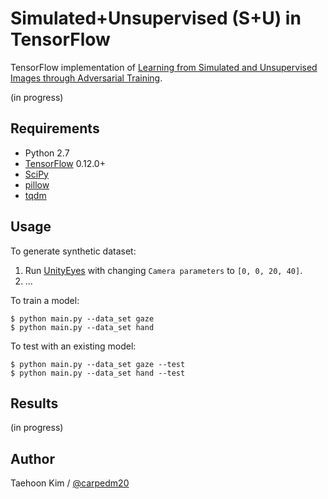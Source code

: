 # Simulated+Unsupervised (S+U) in TensorFlow

TensorFlow implementation of [Learning from Simulated and Unsupervised Images through Adversarial Training](https://arxiv.org/abs/1612.07828).

(in progress)


## Requirements

- Python 2.7
- [TensorFlow](https://www.tensorflow.org/) 0.12.0+
- [SciPy](http://www.scipy.org/install.html)
- [pillow](https://github.com/python-pillow/Pillow)
- [tqdm](https://github.com/tqdm/tqdm)

## Usage


To generate synthetic dataset:

1. Run [UnityEyes](http://www.cl.cam.ac.uk/research/rainbow/projects/unityeyes/) with changing `Camera parameters` to `[0, 0, 20, 40]`.
2. ...

To train a model:

    $ python main.py --data_set gaze
    $ python main.py --data_set hand


To test with an existing model:

    $ python main.py --data_set gaze --test
    $ python main.py --data_set hand --test


## Results

(in progress)


## Author

Taehoon Kim / [@carpedm20](http://carpedm20.github.io)
